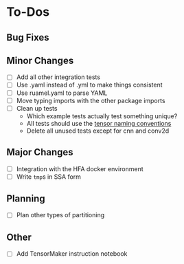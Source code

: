 # To-Dos

## Bug Fixes

## Minor Changes

- [ ] Add all other integration tests
- [ ] Use .yaml instead of .yml to make things consistent
- [ ] Use ruamel.yaml to parse YAML
- [ ] Move typing imports with the other package imports
- [ ] Clean up tests
    - Which example tests actually test something unique?
    - All tests should use the [tensor naming conventions](./tensor_naming.md)
    - Delete all unused tests except for cnn and conv2d

## Major Changes

- [ ] Integration with the HFA docker environment
- [ ] Write `tmp`s in SSA form

## Planning

- [ ] Plan other types of partitioning

## Other

- [ ] Add TensorMaker instruction notebook
